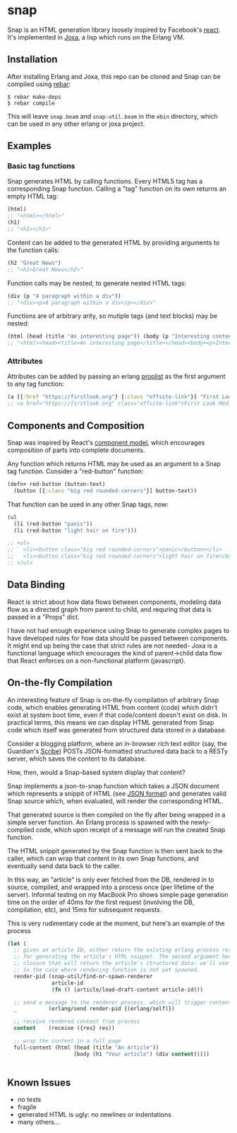 snap
====
Snap is an HTML generation library loosely inspired by Facebook's [react](http://facebook.github.io/react/). It's implemented in [Joxa](https://github.com/erlware/joxa), a lisp which runs on the Erlang VM.


Installation
------------

After installing Erlang and Joxa, this repo can be cloned and Snap can be compiled using [rebar](https://github.com/basho/rebar):

```
$ rebar make-deps
$ rebar compile
```

This will leave `snap.beam` and `snap-util.beam` in the `ebin` directory, which can be used in any other erlang or joxa project.

Examples
--------

### Basic tag functions
Snap generates HTML by calling functions. Every HTML5 tag has a corresponding Snap function. Calling a "tag" function on its own returns an empty HTML tag:

```clojure
(html)
;; "<html></html>"
(h1)
;; "<h1></h1>"
```

Content can be added to the generated HTML by providing arguments to the function calls:

```clojure
(h2 "Great News")
;; "<h2>Great News</h2>"
```

Function calls may be nested, to generate nested HTML tags:

```clojure
(div (p "A paragraph within a div"))
;; "<div><p>A paragraph within a div</p></div>"
```

Functions are of arbitrary arity, so mutiple tags (and text blocks) may be nested:

```clojure
(html (head (title "An interesting page")) (body (p "Interesting content")))
;; "<html><head><title>An interesting page</title></head><body><p>Interesting content</p></body></html>"
```

### Attributes
Attributes can be added by passing an erlang [proplist](http://www.erlang.org/doc/man/proplists.html) as the first argument to any tag function:

```clojure
(a [{:href "https://firstlook.org"} {:class "offsite-link"}] "First Look Media")
;; <a href="https://firstlook.org" class="offsite-link">First Look Media</a>
```

Components and Composition
--------------------------
Snap was inspired by React's [component model](http://facebook.github.io/react/docs/multiple-components.html), which encourages composition of parts into complete documents.

Any function which returns HTML may be used as an argument to a Snap tag function. Consider a "red-button" function:

```clojure
(defn+ red-button (button-text)
  (button [{:class "big red rounded-corners"}] button-text))
```

That function can be used in any other Snap tags, now:

```clojure
(ul
  (li (red-button "panic"))
  (li (red-button "light hair on fire")))

;; <ul>
;;   <li><button class="big red rounded-corners">panic</button></li>
;;   <li><button class="big red rounded-corners">light hair on fire</button></li>
;; </ul>
```

Data Binding
------------
React is strict about how data flows between components, modeling data flow as a directed graph from parent to child, and requring that data is passed in a "Props" dict.

I have not had enough experience using Snap to generate complex pages to have developed rules for how data should be passed between components. It might end up being the case that strict rules are not needed- Joxa is a functional language which encourages the kind of parent->child data flow that React enforces on a non-functional platform (javascript).


On-the-fly Compilation
----------------------
An interesting feature of Snap is on-the-fly compilation of arbitrary Snap code, which enables generating HTML from content (code) which didn't exist at system boot time, even if that code/content doesn't exist on disk. In practical terms, this means we can display HTML generated from Snap code which itself was generated from structured data stored in a database.

Consider a blogging platform, where an in-browser rich text editor (say, the Guardian's [Scribe](https://github.com/guardian/scribe)) POSTs JSON-formatted structured data back to a RESTy server, which saves the content to its database.

How, then, would a Snap-based system display that content?

Snap implements a json-to-snap function which takes a JSON document which represents a snippit of HTML (see [JSON format](#)) and generates valid Snap source which, when evaluated, will render the corresponding HTML.

That generated source is then compiled on the fly after being wrapped in a simple server function. An Erlang process is spawned with the newly-compiled code, which upon receipt of a message will run the created Snap function.

The HTML snippit generated by the Snap function is then sent back to the caller, which can wrap that content in its own Snap functions, and eventually send data back to the caller.

In this way, an "article" is only ever fetched from the DB, rendered in to source, compiled, and wrapped into a process once (per lifetime of the server). Informal testing on my MacBook Pro shows simple page generation time on the order of 40ms for the first request (involving the DB, compilation, etc), and 15ms for subsequent requests.

This is very rudimentary code at the moment, but here's an example of the process

```clojure
(let (
  ;; given an article ID, either return the existing erlang process responsible
  ;; for generating the article's HTML snippet. The second argument here is a
  ;; closure that will return the article's structured data: we'll use this function
  ;; in the case where rendering function is not yet spawned.
  render-pid (snap-util/find-or-spawn-renderer
              article-id
              (fn () (article/load-draft-content article-id)))

  ;; send a message to the renderer process, which will trigger content generation
  _          (erlang/send render-pid {(erlang/self)})

  ;; receive rendered content from process
  content    (receive ({res} res))

  ;; wrap the content in a full page
  full-content (html (head (title "An Article"))
                     (body (h1 "Your article") (div content)))))
  
```

## Known Issues
  * no tests
  * fragile
  * generated HTML is ugly: no newlines or indentations
  * many others...
